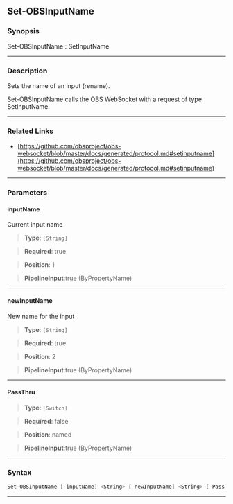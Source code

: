 Set-OBSInputName
----------------
### Synopsis
Set-OBSInputName : SetInputName

---
### Description

Sets the name of an input (rename).


Set-OBSInputName calls the OBS WebSocket with a request of type SetInputName.

---
### Related Links
* [https://github.com/obsproject/obs-websocket/blob/master/docs/generated/protocol.md#setinputname](https://github.com/obsproject/obs-websocket/blob/master/docs/generated/protocol.md#setinputname)



---
### Parameters
#### **inputName**

Current input name



> **Type**: ```[String]```

> **Required**: true

> **Position**: 1

> **PipelineInput**:true (ByPropertyName)



---
#### **newInputName**

New name for the input



> **Type**: ```[String]```

> **Required**: true

> **Position**: 2

> **PipelineInput**:true (ByPropertyName)



---
#### **PassThru**

> **Type**: ```[Switch]```

> **Required**: false

> **Position**: named

> **PipelineInput**:true (ByPropertyName)



---
### Syntax
```PowerShell
Set-OBSInputName [-inputName] <String> [-newInputName] <String> [-PassThru] [<CommonParameters>]
```
---
